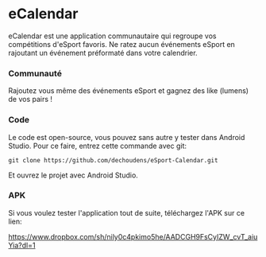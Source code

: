 # eCalendar
eCalendar est une application communautaire qui regroupe vos compétitions d'eSport favoris.
Ne ratez aucun événements eSport en rajoutant un événement préformaté dans votre calendrier.

### Communauté
Rajoutez vous même des événements eSport et gagnez des like (lumens) de vos pairs !

### Code
Le code est open-source, vous pouvez sans autre y tester dans Android Studio.
Pour ce faire, entrez cette commande avec git: 
```
git clone https://github.com/dechoudens/eSport-Calendar.git
```
Et ouvrez le projet avec Android Studio.

### APK
Si vous voulez tester l'application tout de suite, téléchargez l'APK sur ce lien:

https://www.dropbox.com/sh/nily0c4pkimo5he/AADCGH9FsCyIZW_cvT_aiuYia?dl=1
